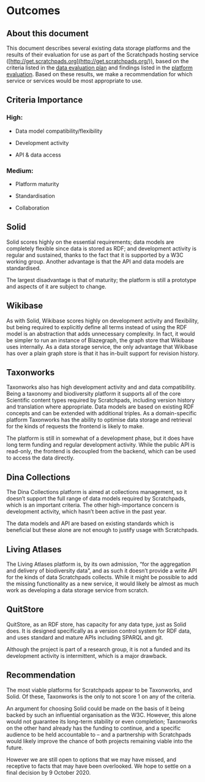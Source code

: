 
# Outcomes



## About this document

This document describes several existing data storage platforms and the results of their evaluation for use as part of the Scratchpads hosting service ([http://get.scratchpads.org](http://get.scratchpads.org/)), based on the criteria listed in the [data evaluation plan](./2-data-evaluation-plan.md) and findings listed in the [platform evaluation](./3-evaluation.md). Based on these results, we make a recommendation for which service or services would be most appropriate to use.



## Criteria Importance



### High:

- Data model compatibility/flexibility

- Development activity

- API  & data access



### Medium:

- Platform maturity

- Standardisation

- Collaboration





## Solid



Solid scores highly on the essential requirements; data models are completely flexible since data is stored as RDF; and development activity is regular and sustained, thanks to the fact that it is supported by a W3C working group. Another advantage is that the API and data models are standardised.



The largest disadvantage is that of maturity; the platform is still a prototype and aspects of it are subject to change.



## Wikibase



As with Solid, Wikibase scores highly on development activity and flexibility, but being required to explicitly define all terms instead of using the RDF model is an abstraction that adds unnecessary complexity. In fact, it would be simpler to run an instance of Blazegraph, the graph store that Wikibase uses internally. As a data storage service, the only advantage that Wikibase has over a plain graph store is that it has in-built support for revision history.



## Taxonworks



Taxonworks also has high development activity and and data compatibility. Being a taxonomy and biodiversity platform it supports all of the core Scientific content types required by Scratchpads, including version history and translation where appropriate. Data models are based on existing RDF concepts and can be extended with additional triples. As a domain-specific platform Taxonworks has the ability to optimise data storage and retrieval for the kinds of requests the frontend is likely to make.



The platform is still in somewhat of a development phase, but it does have long term funding and regular development activity. While the public API is read-only, the frontend is decoupled from the backend, which can be used to access the data directly.



## Dina Collections



The Dina Collections platform is aimed at collections management, so it doesn’t support the full range of data models required by Scratchpads, which is an important criteria. The other high-importance concern is development activity, which hasn’t been active in the past year.



The data models and API are based on existing standards which is beneficial but these alone are not enough to justify usage with Scratchpads.



## Living Atlases



The Living Atlases platform is, by its own admission, “for the aggregation and delivery of biodiversity data”, and as such it doesn’t provide a write API for the kinds of data Scratchpads collects. While it might be possible to add the missing functionality as a new service, it would likely be almost as much work as developing a data storage service from scratch.



## QuitStore



QuitStore, as an RDF store, has capacity for any data type, just as Solid does. It is designed specifically as a version control system for RDF data, and uses standard and mature APIs including SPARQL and git.



Although the project is part of a research group, it is not a funded and its development activity is intermittent, which is a major drawback.



## Recommendation

The most viable platforms for Scratchpads appear to be Taxonworks, and Solid. Of these, Taxonworks is the only to not score 1 on any of the criteria.

An argument for choosing Solid could be made on the basis of it being backed by such an influential organisation as the W3C. However, this alone would not guarantee its long-term stability or even completion; Taxonworks on the other hand already has the funding to continue, and a specific audience to be held accountable to – and a partnership with Scratchpads would likely improve the chance of both projects remaining viable into the future.

However we are still open to options that we may have missed, and receptive to facts that may have been overlooked. We hope to settle on a final decision by 9 October 2020.

